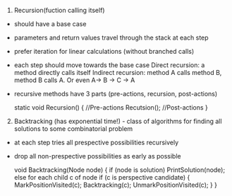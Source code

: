 1. Recursion(fuction calling itself) 
- should have a base case
- parameters and return values travel through the stack at each step
- prefer iteration for linear calculations (without branched calls)
- each step should move towards the base case
    Direct recursion: a method directly calls itself
    Indirect recursion: method A calls method B, method B calls A. Or even A-> B -> C -> A	
- recursive methods have 3 parts (pre-actions, recursion, post-actions)
  
  static void Recursion()
  {
    //Pre-actions
    Recutsion();
    //Post-actions
  }

2. Backtracking (has exponential time!) - class of algorithms for finding all solutions to some combinatorial problem
- at each step tries all prespective possibilities recursively
- drop all non-prespective possibilities as early as possible
  
  void Backtracking(Node node)
  {
    if (node is solution)
      PrintSolution(node);
    else
      for each child c of node
        if (c is perspective candidate)
        {
          MarkPositionVisited(c);
          Backtracking(c);
          UnmarkPositionVisited(c);
        }
  }